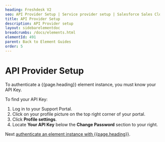 ```yaml
---
heading: Freshdesk V2
seo: API Provider Setup | Service provider setup | Salesforce Sales Cloud | Cloud Elements API Docs
title: API Provider Setup
description: API Provider setup
layout: sidebarelementdoc
breadcrumbs: /docs/elements.html
elementId: 491
parent: Back to Element Guides
order: 5
---
```


# API Provider Setup

To authenticate a {{page.heading}} element instance, you must know your API Key.

To find your API Key:

1. Log in to your Support Portal.
2. Click on your profile picture on the top right corner of your portal.
3. Click **Profile settings**.
4. Locate **Your API Key** below the **Change Password** section to your right.

Next [authenticate an element instance with {{page.heading}}](authenticate.html).
